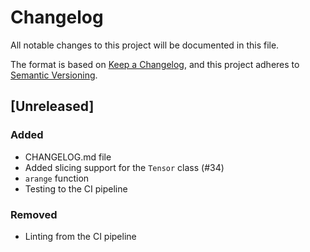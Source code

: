 # Changelog

All notable changes to this project will be documented in this file.

The format is based on [Keep a Changelog](https://keepachangelog.com/en/1.1.0/),
and this project adheres to [Semantic Versioning](https://semver.org/spec/v2.0.0.html).

## [Unreleased]

### Added
- CHANGELOG.md file
- Added slicing support for the `Tensor` class (#34)
- `arange` function
- Testing to the CI pipeline

### Removed
- Linting from the CI pipeline
